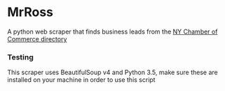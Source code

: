 # MrRoss
A python web scraper that finds business leads from the [NY Chamber of Commerce directory](https://www.chamber.nyc/directory.asp")

### Testing 
This scraper uses BeautifulSoup v4 and Python 3.5, make sure these are installed on your machine in order to use this script 
